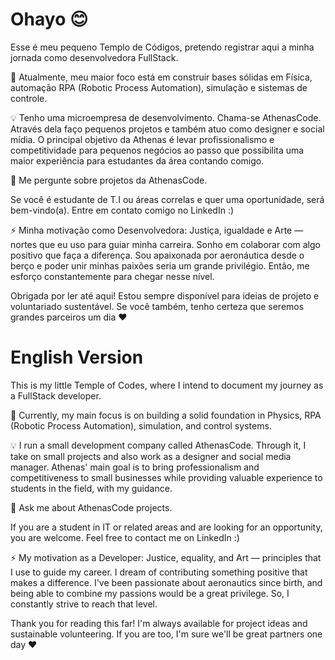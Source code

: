 
# Ohayo 😊

Esse é meu pequeno Templo de Códigos, pretendo registrar aqui a minha jornada como desenvolvedora FullStack.

🧠 Atualmente, meu maior foco está em construir bases sólidas em Física, automação RPA (Robotic Process Automation), simulação e sistemas de controle. 

💡 Tenho uma microempresa de desenvolvimento. Chama-se AthenasCode. Através dela faço pequenos projetos e também atuo como designer e social mídia. O principal objetivo da Athenas é levar profissionalismo e competitividade para pequenos negócios ao passo que possibilita uma maior experiência para estudantes da área contando comigo.

💬 Me pergunte sobre projetos da AthenasCode.

Se você é estudante de T.I ou áreas correlas e quer uma oportunidade, será bem-vindo(a). Entre em contato comigo no LinkedIn :)

⚡️ Minha motivação como Desenvolvedora: Justiça, igualdade e Arte — nortes que eu uso para guiar minha carreira. Sonho em colaborar com algo positivo que faça a diferença. Sou apaixonada por aeronáutica desde o berço e poder unir minhas paixões seria um grande privilégio. Então, me esforço constantemente para chegar nesse nível.

Obrigada por ler até aqui! Estou sempre disponível para ideias de projeto e voluntariado sustentável. Se você também, tenho certeza que seremos grandes parceiros um dia ❤️


# English Version  


This is my little Temple of Codes, where I intend to document my journey as a FullStack developer.

🧠 Currently, my main focus is on building a solid foundation in Physics, RPA (Robotic Process Automation), simulation, and control systems.

💡 I run a small development company called AthenasCode. Through it, I take on small projects and also work as a designer and social media manager. Athenas' main goal is to bring professionalism and competitiveness to small businesses while providing valuable experience to students in the field, with my guidance.

💬 Ask me about AthenasCode projects.

If you are a student in IT or related areas and are looking for an opportunity, you are welcome. Feel free to contact me on LinkedIn :)

⚡️ My motivation as a Developer: Justice, equality, and Art — principles that I use to guide my career. I dream of contributing something positive that makes a difference. I've been passionate about aeronautics since birth, and being able to combine my passions would be a great privilege. So, I constantly strive to reach that level.

Thank you for reading this far! I'm always available for project ideas and sustainable volunteering. If you are too, I'm sure we'll be great partners one day ❤️
